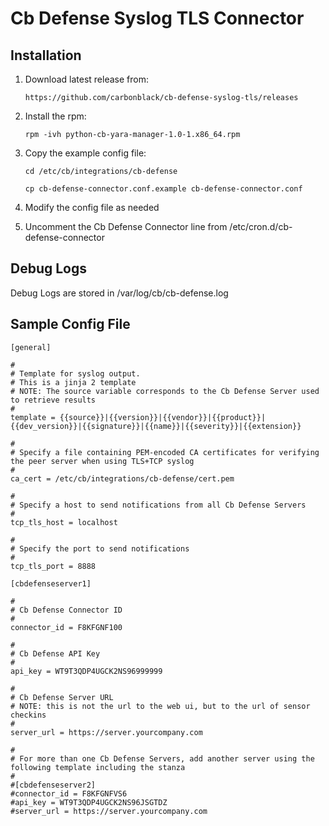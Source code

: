 # Cb Defense Syslog TLS Connector

## Installation

1. Download latest release from:

    ```
    https://github.com/carbonblack/cb-defense-syslog-tls/releases
    ```

2. Install the rpm:

    ```
    rpm -ivh python-cb-yara-manager-1.0-1.x86_64.rpm
    ```

3. Copy the example config file:

    ```
    cd /etc/cb/integrations/cb-defense

    cp cb-defense-connector.conf.example cb-defense-connector.conf
    ```

4. Modify the config file as needed

5. Uncomment the Cb Defense Connector line from /etc/cron.d/cb-defense-connector

## Debug Logs

Debug Logs are stored in /var/log/cb/cb-defense.log

## Sample Config File

```
[general]

#
# Template for syslog output.
# This is a jinja 2 template
# NOTE: The source variable corresponds to the Cb Defense Server used to retrieve results
#
template = {{source}}|{{version}}|{{vendor}}|{{product}}|{{dev_version}}|{{signature}}|{{name}}|{{severity}}|{{extension}}

#
# Specify a file containing PEM-encoded CA certificates for verifying the peer server when using TLS+TCP syslog
#
ca_cert = /etc/cb/integrations/cb-defense/cert.pem

#
# Specify a host to send notifications from all Cb Defense Servers
#
tcp_tls_host = localhost

#
# Specify the port to send notifications
#
tcp_tls_port = 8888

[cbdefenseserver1]

#
# Cb Defense Connector ID
#
connector_id = F8KFGNF100

#
# Cb Defense API Key
#
api_key = WT9T3QDP4UGCK2NS96999999

#
# Cb Defense Server URL
# NOTE: this is not the url to the web ui, but to the url of sensor checkins
#
server_url = https://server.yourcompany.com

#
# For more than one Cb Defense Servers, add another server using the following template including the stanza
#
#[cbdefenseserver2]
#connector_id = F8KFGNFVS6
#api_key = WT9T3QDP4UGCK2NS96JSGTDZ
#server_url = https://server.yourcompany.com
```